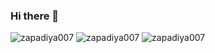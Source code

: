 ### Hi there 👋



<img   src="https://github-readme-stats.vercel.app/api/top-langs?username=zapadiya007&show_icons=true&locale=en&layout=compact" alt="zapadiya007" />

<img  src="https://github-readme-stats.vercel.app/api?username=zapadiya007&show_icons=true&locale=en" alt="zapadiya007" />

<img   src="https://github-readme-streak-stats.herokuapp.com/?user=zapadiya007&" alt="zapadiya007" />
